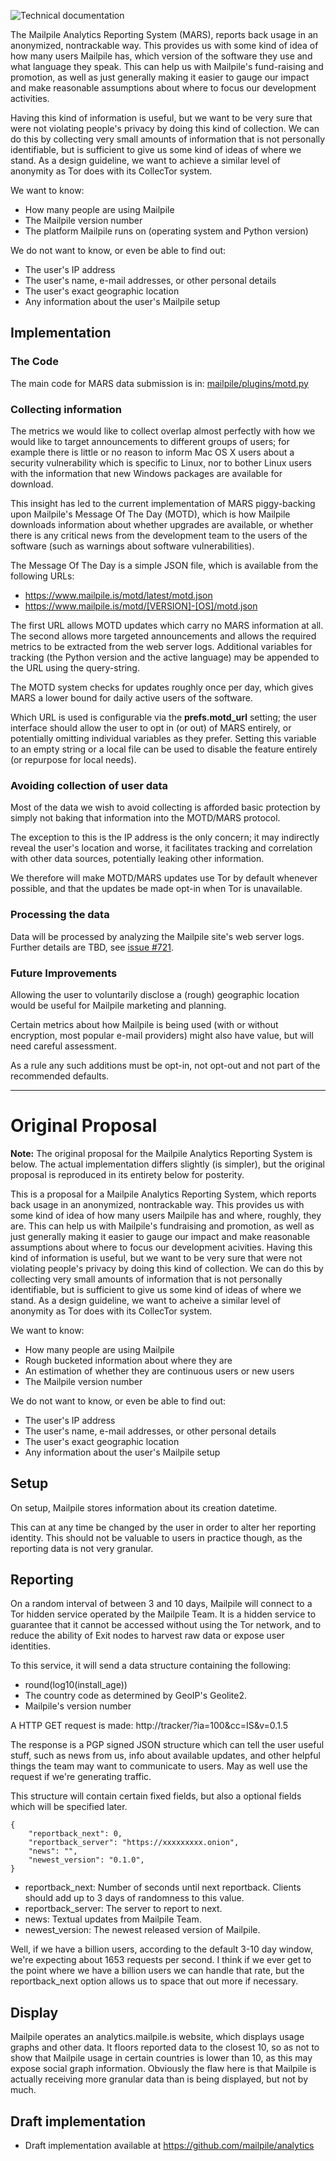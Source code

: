 ![Technical documentation](https://github.com/pagekite/Mailpile/wiki/images/page-technical.png)

The Mailpile Analytics Reporting System (MARS), reports back usage in an anonymized, nontrackable way. This provides us with some kind of idea of how many users Mailpile has, which version of the software they use and what language they speak. This can help us with Mailpile's fund-raising and promotion, as well as just generally making it easier to gauge our impact and make reasonable assumptions about where to focus our development activities.

Having this kind of information is useful, but we want to be very sure that were not violating people's privacy by doing this kind of collection. We can do this by collecting very small amounts of information that is not personally identifiable, but is sufficient to give us some kind of ideas of where we stand. As a design guideline, we want to achieve a similar level of anonymity as Tor does with its CollecTor system. 

We want to know:

 * How many people are using Mailpile
 * The Mailpile version number
 * The platform Mailpile runs on (operating system and Python version)

We do not want to know, or even be able to find out:

 * The user's IP address
 * The user's name, e-mail addresses, or other personal details
 * The user's exact geographic location
 * Any information about the user's Mailpile setup

## Implementation

### The Code

The main code for MARS data submission is in: [mailpile/plugins/motd.py](https://github.com/mailpile/Mailpile/blob/master/mailpile/plugins/motd.py)


### Collecting information

The metrics we would like to collect overlap almost perfectly with how we would like to target announcements to different groups of users; for example there is little or no reason to inform Mac OS X users about a security vulnerability which is specific to Linux, nor to bother Linux users with the information that new Windows packages are available for download.

This insight has led to the current implementation of MARS piggy-backing upon Mailpile's Message Of The Day (MOTD), which is how Mailpile downloads information about whether upgrades are available, or whether there is any critical news from the development team to the users of the software (such as warnings about software vulnerabilities).

The Message Of The Day is a simple JSON file, which is available from the following URLs:

   * https://www.mailpile.is/motd/latest/motd.json
   * https://www.mailpile.is/motd/[VERSION]-[OS]/motd.json

The first URL allows MOTD updates which carry no MARS information at all. The second allows more targeted announcements and allows the required metrics to be extracted from the web server logs. Additional variables for tracking (the Python version and the active language) may be appended to the URL using the query-string.

The MOTD system checks for updates roughly once per day, which gives MARS a lower bound for daily active users of the software.

Which URL is used is configurable via the **prefs.motd_url** setting; the user interface should allow the user to opt in (or out) of MARS entirely, or potentially omitting individual variables as they prefer. Setting this variable to an empty string or a local file can be used to disable the feature entirely (or repurpose for local needs).


### Avoiding collection of user data

Most of the data we wish to avoid collecting is afforded basic protection by simply not baking that information into the MOTD/MARS protocol.

The exception to this is the IP address is the only concern; it may indirectly reveal the user's location and worse, it facilitates tracking and correlation with other data sources, potentially leaking other information.

We therefore will make MOTD/MARS updates use Tor by default whenever possible, and that the updates be made opt-in when Tor is unavailable.


### Processing the data

Data will be processed by analyzing the Mailpile site's web server logs. Further details are TBD, see [issue #721](/mailpile/Mailpile/issues/721).


### Future Improvements

Allowing the user to voluntarily disclose a (rough) geographic location would be useful for Mailpile marketing and planning.

Certain metrics about how Mailpile is being used (with or without encryption, most popular e-mail providers) might also have value, but will need careful assessment.

As a rule any such additions must be opt-in, not opt-out and not part of the recommended defaults.

------------------------------------------------------------------------------------------------

# Original Proposal

**Note:** The original proposal for the Mailpile Analytics Reporting System is below. The actual implementation differs slightly (is simpler), but the original proposal is reproduced in its entirety below for posterity.

This is a proposal for a Mailpile Analytics Reporting System, which reports back usage in an anonymized, nontrackable way. This provides us with some kind of idea of how many users Mailpile has and where, roughly, they are. This can help us with Mailpile's fundraising and promotion, as well as just generally making it easier to gauge our impact and make reasonable assumptions about where to focus our development acivities. Having this kind of information is useful, but we want to be very sure that were not violating people's privacy by doing this kind of collection. We can do this by collecting very small amounts of information that is not personally identifiable, but is sufficient to give us some kind of ideas of where we stand. As a design guideline, we want to acheive a similar level of anonymity as Tor does with its CollecTor system. 

We want to know:

 * How many people are using Mailpile
 * Rough bucketed information about where they are
 * An estimation of whether they are continuous users or new users
 * The Mailpile version number

We do not want to know, or even be able to find out:

 * The user's IP address
 * The user's name, e-mail addresses, or other personal details
 * The user's exact geographic location
 * Any information about the user's Mailpile setup


## Setup

On setup, Mailpile stores information about its creation datetime.

This can at any time be changed by the user in order to alter her reporting identity. This should not be valuable to users in practice though, as the reporting data is not very granular.

## Reporting

On a random interval of between 3 and 10 days, Mailpile will connect to a Tor hidden service operated by the Mailpile Team. It is a hidden service to guarantee that it cannot be accessed without using the Tor network, and to reduce the ability of Exit nodes to harvest raw data or expose user identities.

To this service, it will send a data structure containing the following:

 * round(log10(install_age))
 * The country code as determined by GeoIP's Geolite2.
 * Mailpile's version number

A HTTP GET request is made:
     http://tracker/?ia=100&cc=IS&v=0.1.5

The response is a PGP signed JSON structure which can tell the user useful stuff, such as news from us, info about available updates, and other helpful things the team may want to communicate to users. May as well use the request if we're generating traffic. 

This structure will contain certain fixed fields, but also a optional fields which will be specified later.

    {
        "reportback_next": 0, 
        "reportback_server": "https://xxxxxxxxx.onion",
        "news": "",
        "newest_version": "0.1.0",
    }
    
 * reportback_next: Number of seconds until next reportback. Clients should add up to 3 days of randomness to this value.
 * reportback_server: The server to report to next.
 * news: Textual updates from Mailpile Team.
 * newest_version: The newest released version of Mailpile.

Well, if we have a billion users, according to the default 3-10 day window, we're expecting about 1653 requests per second. I think if we ever get to the point where we have a billion users we can handle that rate, but the reportback_next option allows us to space that out more if necessary.

## Display

Mailpile operates an analytics.mailpile.is website, which displays usage graphs and other data. It floors reported data to the closest 10, so as not to show that Mailpile usage in certain countries is lower than 10, as this may expose social graph information. Obviously the flaw here is that Mailpile is actually receiving more granular data than is being displayed, but not by much.

## Draft implementation

 * Draft implementation available at https://github.com/mailpile/analytics